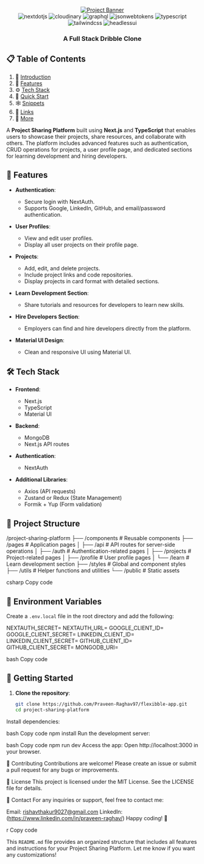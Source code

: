 <div align="center">
  <br />
    <a href="https://youtu.be/986hztrfaSQ?feature=shared" target="_blank">
      <img src="https://res.cloudinary.com/derlbfbjz/image/upload/v1731736932/abrtfcdtr3mfj2ov8kgf.png" alt="Project Banner">
    </a>
  <br />

  <div>
    <img src="https://img.shields.io/badge/-Next_JS-black?style=for-the-badge&logoColor=white&logo=nextdotjs&color=000000" alt="nextdotjs" />
    <img src="https://img.shields.io/badge/-Cloudinary-black?style=for-the-badge&logoColor=white&logo=cloudinary&color=3448C5" alt="cloudinary" />
    <img src="https://img.shields.io/badge/-Graphql-black?style=for-the-badge&logoColor=white&logo=graphql&color=E10098" alt="graphql" />
    <img src="https://img.shields.io/badge/-JSON_Web_Tokens-black?style=for-the-badge&logoColor=white&logo=jsonwebtokens&color=000000" alt="jsonwebtokens" />
    <img src="https://img.shields.io/badge/-Typescript-black?style=for-the-badge&logoColor=white&logo=typescript&color=3178C6" alt="typescript" />
    <img src="https://img.shields.io/badge/-Tailwind_CSS-black?style=for-the-badge&logoColor=white&logo=tailwindcss&color=06B6D4" alt="tailwindcss" />
     <img src="https://img.shields.io/badge/-Headlessui-black?style=for-the-badge&logoColor=white&logo=headlessui&color=66E3FF" alt="headlessui" />
  </div>

  <h3 align="center">A Full Stack Dribble Clone</h3>
 </div>
 
## 📋 <a name="table">Table of Contents</a>

1. 🤖 [Introduction](#introduction)
2. 🔋 [Features](#features)
3. ⚙️ [Tech Stack](#tech-stack)
4. 🤸 [Quick Start](#quick-start)
5. 🕸️ [Snippets](#snippets)
6. 🔗 [Links](#links)
7. 🚀 [More](#more)



A **Project Sharing Platform** built using **Next.js** and **TypeScript** that enables users to showcase their projects, share resources, and collaborate with others. The platform includes advanced features such as authentication, CRUD operations for projects, a user profile page, and dedicated sections for learning development and hiring developers.

## 🚀 Features

- **Authentication**: 
  - Secure login with NextAuth.
  - Supports Google, LinkedIn, GitHub, and email/password authentication.
  
- **User Profiles**:
  - View and edit user profiles.
  - Display all user projects on their profile page.

- **Projects**:
  - Add, edit, and delete projects.
  - Include project links and code repositories.
  - Display projects in card format with detailed sections.

- **Learn Development Section**:
  - Share tutorials and resources for developers to learn new skills.

- **Hire Developers Section**:
  - Employers can find and hire developers directly from the platform.

- **Material UI Design**:
  - Clean and responsive UI using Material UI.

## 🛠️ Tech Stack

- **Frontend**: 
  - Next.js
  - TypeScript
  - Material UI

- **Backend**: 
  - MongoDB
  - Next.js API routes

- **Authentication**:
  - NextAuth

- **Additional Libraries**:
  - Axios (API requests)
  - Zustand or Redux (State Management)
  - Formik + Yup (Form validation)

## 📂 Project Structure

/project-sharing-platform ├── /components # Reusable components ├── /pages # Application pages │ ├── /api # API routes for server-side operations │ ├── /auth # Authentication-related pages │ ├── /projects # Project-related pages │ ├── /profile # User profile pages │ └── /learn # Learn development section ├── /styles # Global and component styles ├── /utils # Helper functions and utilities └── /public # Static assets

csharp
Copy code

## 🔑 Environment Variables

Create a `.env.local` file in the root directory and add the following:

NEXTAUTH_SECRET=<your-nextauth-secret> NEXTAUTH_URL=<your-site-url> GOOGLE_CLIENT_ID=<your-google-client-id> GOOGLE_CLIENT_SECRET=<your-google-client-secret> LINKEDIN_CLIENT_ID=<your-linkedin-client-id> LINKEDIN_CLIENT_SECRET=<your-linkedin-client-secret> GITHUB_CLIENT_ID=<your-github-client-id> GITHUB_CLIENT_SECRET=<your-github-client-secret> MONGODB_URI=<your-mongodb-connection-string>

bash
Copy code

## 🚀 Getting Started

1. **Clone the repository**:
   ```bash
   git clone https://github.com/Praveen-Raghav97/flexibble-app.git
   cd project-sharing-platform
Install dependencies:

bash
Copy code
npm install
Run the development server:

bash
Copy code
npm run dev
Access the app: Open http://localhost:3000 in your browser.

🤝 Contributing
Contributions are welcome! Please create an issue or submit a pull request for any bugs or improvements.

📜 License
This project is licensed under the MIT License. See the LICENSE file for details.

📧 Contact
For any inquiries or support, feel free to contact me:

Email: rishavthakur9027@gmail.com
LinkedIn:(https://www.linkedin.com/in/praveen-raghav/)
Happy coding! 🎉

r
Copy code


This `README.md` file provides an organized structure that includes all features and instructions for your Project Sharing Platform. Let me know if you want any customizations!
